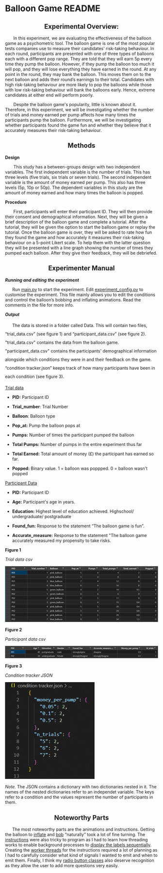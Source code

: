 # Balloon Game README

<center><h2> Experimental Overview: </center></h2>


&nbsp;&nbsp;&nbsp;&nbsp;&nbsp;&nbsp; In this experiment, we are evaluating the effectiveness of the balloon game as a psychometric tool. The balloon game is one of the most popular tests companies use to measure their candidates' risk-taking behaviour. In each round, participants are presented with one of three types of balloons each with a different pop range. They are told that they will earn 5p every time they pump the balloon. However, if they pump the balloon too much it will pop, and they will lose everything they have earned in the round. At any point in the round, they may bank the balloon. This moves them on to the next balloon and adds their round’s earnings to their total. Candidates with high risk-taking behaviour are more likely to pop the balloons while those with low risk-taking behaviour will bank the balloons early. Hence, extreme candidates at either end will perform poorly.

&nbsp;&nbsp;&nbsp;&nbsp;&nbsp;&nbsp; Despite the balloon game's popularity, little is known about it. Therefore, in this experiment, we will be investigating whether the number of trials and money earned per pump affects how many times the participants pump the balloon. Furthermore, we will be investigating whether participants found the game fun and whether they believe that it accurately measures their risk-taking behaviour.  


<center><h2>Methods</center></h2>

**Design**


&nbsp;&nbsp;&nbsp;&nbsp;&nbsp;&nbsp; This study has a between-groups design with two independent variables. The first independent variable is the number of trials. This has three levels (five trials, six trials or seven trials). The second independent variable is the amount of money earned per pump. This also has three levels (5p, 10p or 50p). The dependent variables in this study are the amount of money earned and how many times the balloon is popped.

**Procedure**

&nbsp;&nbsp;&nbsp;&nbsp;&nbsp;&nbsp; First, participants will enter their participant ID. They will then provide their consent and demographical information. Next, they will be given a brief description of the balloon game and complete a tutorial. After the tutorial, they will be given the option to start the balloon game or replay the tutorial. Once the balloon game is over, they will be asked to rate how fun they found the game and how accurately it measures their risk-taking behaviour on a 5-point Likert scale. To help them with the latter question they will be presented with a line graph showing the number of times they pumped each balloon. After they give their feedback, they will be debriefed. 

<center><h2>Experimenter Manual</center></h2>

<b><i>Running and editing the experiment</i></b>


&nbsp;&nbsp;&nbsp;&nbsp;&nbsp;&nbsp;Run [main.py](main.py) to start the experiment. Edit [experiment_config.py](experiment_config.py) to customise the experiment. This file mainly allows you to edit the conditions and control the balloon’s bobbing and inflating animations. Read the comments in the file for more info. 

<b><i>Output</i></b>

<p style="line-height: 2em;">
&nbsp;&nbsp;&nbsp;&nbsp;&nbsp;&nbsp;The data is stored in a folder called Data. This will contain two files, “trial_data.csv” (see figure 1) and “participant_data.csv” (see figure 2). "trial_data.csv" contains the data from the balloon game. "participant_data.csv" contains the participants' demographical information alongside which conditions they were in and their feedback on the game. “condition tracker.json” keeps track of how many participants have been in each condition (see figure 3). 
</p>


<u>Trial data</u>

* **PID:** Participant ID

* **Trial_number**: Trial Number

* **Balloon**: Balloon type

* **Pop_at:** Pump the balloon pops at

* **Pumps:** Number of times the participant pumped the balloon

* **Total Pumps:** Number of pumps in the entire experiment thus far

* **Total Earned:** Total amount of money (£) the participant has earned so far. 

* **Popped:** Binary value. 1 = balloon was poppped. 0 = balloon wasn't popped

<u>Participant Data</u>

* **PID:** Participant ID

* **Age:** Participant's age in years. 

* **Education:** Highest level of education achieved. Highschool/ undergraduate/ postgraduate

* **Found_fun:** Response to the statement “The balloon game is fun”.

* **Accurate_measure:** Response to the statement "The balloon game accurately measured my propensity to take risks. 

**Figure 1**

*Trial data csv*

![Trial data csv](trial_data.png)

**Figure 2**

*Participant data csv*

![participant data csv](participant_data.png)

**Figure 3**

*Condition tracker JSON*

![condition tracker json](condition_tracker_JSON.png)

*Note.* The JSON contains a dictionary with two dictionaries nested in it. The names of the nested dictionaries refer to an independet variable. The keys refer to a condition and the values represent the number of participants in them. 

<center><h2>Noteworthy Parts</center></h2>

&nbsp;&nbsp;&nbsp;&nbsp;&nbsp;&nbsp;The most noteworthy parts are the animations and instructions. Getting the balloon to [inflate](inflate_animation.py) and [bob](bob_animation.py) “naturally” took a lot of fine turning. The [instructions](instructions.py) were also tricky to program as I had to learn how threading works to enable background processes to [display the labels sequentially](display_labels.py). Creating the [worker threads](worker_threads.py) for the instructions required a lot of planning as I had to carefully consider what kind of signals I wanted to emit and when to emit them. Finally, I think my [radio button classes](radio_btn_class.py) also deserve recognition as they allow the user to add more questions very easily. 